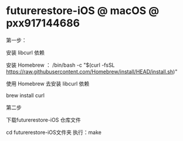 # futurerestore-iOS  @ macOS @ pxx917144686

第一步：

安装 libcurl 依赖


安装 Homebrew ： 
/bin/bash -c "$(curl -fsSL https://raw.githubusercontent.com/Homebrew/install/HEAD/install.sh)"

使用 Homebrew 去安装  libcurl 依赖

brew install curl



第二步

下载futurerestore-iOS  仓库文件

cd futurerestore-iOS文件夹
执行：make




